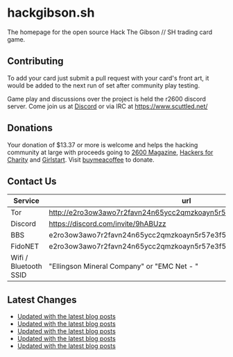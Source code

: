 # hackgibson.sh
The homepage for the open source Hack The Gibson // SH trading card game.


## Contributing

To add your card just submit a pull request with your card's front art, it would be added to the next run of set after community play testing.

Game play and discussions over the project is held the r2600 discord server. Come join us at [Discord](https://discord.com/invite/9hABUzz) or via IRC at https://www.scuttled.net/


## Donations

Your donation of $13.37 or more is welcome and helps the hacking community at large with proceeds going to [2600 Magazine](https://2600.com/), [Hackers for Charity](https://hackersforcharity.org) and [Girlstart](https://girlstart.org).  Visit [buymeacoffee](https://www.buymeacoffee.com/hackgibson.sh) to donate.


## Contact Us

Service | url
-|-
Tor | http://e2ro3ow3awo7r2favn24n65ycc2qmzkoayn5r57e3f56nvjwdcgg32ad.onion
Discord | https://discord.com/invite/9hABUzz
BBS | e2ro3ow3awo7r2favn24n65ycc2qmzkoayn5r57e3f56nvjwdcgg32ad.onion:23
FidoNET | e2ro3ow3awo7r2favn24n65ycc2qmzkoayn5r57e3f56nvjwdcgg32ad.onion:24554
Wifi / Bluetooth SSID | "Ellingson Mineral Company" or "EMC Net - <fidonet address>"

## Latest Changes
<!-- BLOG-POST-LIST:START -->
- [Updated with the latest blog posts](https://github.com/DFW2600/hackgibson.sh/commit/89c9db6250f25fbf0c6f9f0e75a32f08f7d8c919)
- [Updated with the latest blog posts](https://github.com/DFW2600/hackgibson.sh/commit/eb8674b2d066f34d890d86bfb1fa417a580e8fa8)
- [Updated with the latest blog posts](https://github.com/DFW2600/hackgibson.sh/commit/d5bd9bc515b96791c653e0242c2a8fc71ef8bee7)
- [Updated with the latest blog posts](https://github.com/DFW2600/hackgibson.sh/commit/780b6a674e1c1d565a5699aa16d43beb6cb69f39)
- [Updated with the latest blog posts](https://github.com/DFW2600/hackgibson.sh/commit/9754c3bac7efb4816ae1a30a31014f5ac4ab7ca4)
<!-- BLOG-POST-LIST:END -->
